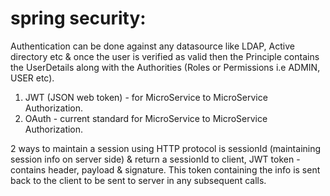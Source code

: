 # spring security:

Authentication can be done against any datasource like LDAP, Active directory etc & once the user is verified as valid then the 
Principle contains the UserDetails along with the Authorities (Roles or Permissions i.e ADMIN, USER etc).

1) JWT (JSON web token) - for MicroService to MicroService Authorization.
2) OAuth - current standard for MicroService to MicroService Authorization.

2 ways to maintain a session using HTTP protocol is sessionId (maintaining session info on server side) & return a sessionId to client,
JWT token - contains header, payload & signature. This token containing the info is sent back to the client to be sent to server in any subsequent calls.
